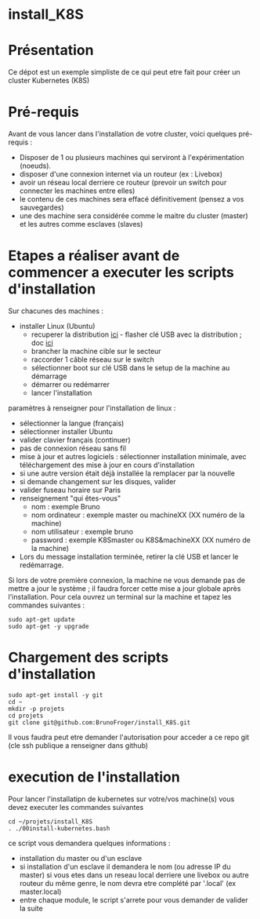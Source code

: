 # install_K8S

# Présentation
Ce dépot est un exemple simpliste de ce qui peut etre fait pour créer un cluster Kubernetes (K8S)

# Pré-requis

Avant de vous lancer dans l'installation de votre cluster, voici quelques pré-requis :

- Disposer de 1 ou plusieurs machines qui serviront à l'expérimentation (noeuds).
- disposer d'une connexion internet via un routeur (ex : Livebox)
- avoir un réseau local derriere ce routeur (prevoir un switch pour connecter les machines entre elles)
- le contenu de ces machines sera effacé définitivement (pensez a vos sauvegardes)
- une des machine sera considérée comme le maitre du cluster (master) et les autres comme esclaves (slaves)

# Etapes a réaliser avant de commencer a executer les scripts d'installation

Sur chacunes des machines :

- installer Linux (Ubuntu)
  - recuperer la distribution [ici](https://www.ubuntu-fr.org/download/) - flasher clé USB avec la distribution ; doc [ici](https://doc.ubuntu-fr.org/live_usb)  
  - brancher la machine cible sur le secteur  
  - raccorder 1 câble réseau sur le switch  
  - sélectionner boot sur clé USB dans le setup de la machine au démarrage  
  - démarrer ou redémarrer  
  - lancer l'installation  


paramètres à renseigner pour l'installation de linux :  

- sélectionner la langue (français)  
- sélectionner installer Ubuntu  
- valider clavier français (continuer)  
- pas de connexion réseau sans fil  
- mise à jour et autres logiciels : sélectionner installation minimale, avec téléchargement des mise à jour en cours d'installation  
- si une autre version était déjà installée la remplacer par la nouvelle  
- si demande changement sur les disques, valider  
- valider fuseau horaire sur Paris  
- renseignement "qui êtes-vous"
	- nom : exemple Bruno  
    - nom ordinateur : exemple master ou machineXX (XX numéro de la machine)  
    - nom utilisateur : exemple bruno  
    - password : exemple K8Smaster ou K8S&machineXX  (XX numéro de la machine)
- Lors du message installation terminée, retirer la clé USB et lancer le redémarrage.

Si lors de votre première connexion, la machine ne vous demande pas de mettre a jour le système ; 
il faudra forcer cette mise a jour globale après l'installation.
Pour cela ouvrez un terminal sur la machine et tapez les commandes suivantes :

```
sudo apt-get update
sudo apt-get -y upgrade
```

# Chargement des scripts d'installation


```
sudo apt-get install -y git
cd ~
mkdir -p projets
cd projets
git clone git@github.com:BrunoFroger/install_K8S.git
```

Il vous faudra peut etre demander l'autorisation pour acceder a ce repo git (cle ssh publique a renseigner dans github)

# execution de l'installation 

Pour lancer l'installatipn de kubernetes sur votre/vos machine(s) vous devez executer les commandes suivantes 


```
cd ~/projets/install_K8S
. ./00install-kubernetes.bash
```

ce script vous demandera quelques informations :

- installation du master ou d'un esclave
- si installation d'un esclave il demandera le nom (ou adresse IP du master) si vous etes dans un reseau local derriere une livebox ou autre routeur du même genre, le nom devra etre complété par '.local' (ex master.local)
- entre chaque module, le script s'arrete pour vous demander de valider la suite


